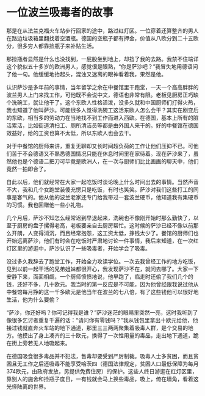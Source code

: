 # 一位波兰吸毒者的故事

那是在从法兰克福火车站步行回家的途中，路过红灯区。一位穿着还算整齐的男人在路边垃圾箱里翻找着空酒瓶。德国的空瓶子都有押金，价值从八欧分到二十五欧分，很多穷人都靠捡瓶子来补贴生活。 

那捡瓶者显然是什么也没找到，一屁股坐到地上，却挡了我的去路。我禁不住端详这个貌似五十多岁的欧洲男人，感觉很是眼熟，“你是萨沙吧？”我冒失地用德语问了他一句。他缓缓地抬起头，混浊又迷离的眼神看着我，果然是他。 

认识萨沙是多年前的事情，当年留学之余在中餐馆里干跑堂，一天一个高高胖胖的波兰男人上门来找工作，可他既不会说中文，德语也非常有限。老板见厨房正巧缺个洗碗工，就让他干了。这个东欧人性格活泼，没多久就和中国厨师们打得火热，我也知道了他叫萨沙。可能很多人觉得洗碗工这活东欧人怎么会干？其实在剧变后的东欧，相当多的劳动力在当地找不到工作而进入西欧。在德国，基本上所有的脏活累活，比如街道清扫工、厕所清洁员等都是由外国人来干的。好的中餐馆在德国效益好，给的工资也算不太低，所以东欧人也会去干。 

对于中餐馆的厨师来讲，重复无聊却又长时间超负荷的工作让他们压抑不已。可他们苦于不会德语又不熟悉德国情况只能在休息时间里在家待着。现在萨沙来了，虽然他也是个德语二把刀可毕竟是欧洲人，在一次与厨师们比比画画的聊天中，他们竟然一拍即合了。 

自此以后，他们就经常在大家一起吃饭时谈论晚上什么时间出去的事情。当然声音不大，我和几个女跑堂装傻充愣只是吃饭，有时也笑笑。萨沙对我们这些打工的同事是客气的。他从他的波兰老家还专门给我带过一套波兰硬币，他知道我有集硬币的习惯。我也回赠他一些小礼物。 

几个月后，萨沙不知怎么经常迟到早退起来，洗碗也不像刚开始时那么勤快了，以至于厨房的盘子摞得老高，老板要亲自去厨房帮忙。这时候的萨沙已经不像以前那么开朗，人变得消沉，而且经常抱怨，这工资太低，挣钱太少了。餐馆的厨师们也开始远离萨沙，他们有时会在吃饭时严肃地讨论一件事情，我后来知道，在一次红灯区里的游逛中，萨沙认识了一些吸毒者，开始学会了吸毒。 

没过多久我辞去了跑堂工作，开始全力攻读学位。一次去我曾经工作的地方吃饭，见到以前一起干活的兄弟姐妹都很开心，我发现萨沙不在，就问去哪了。大家一下安静下来，面面相觑，一个厨师愤愤地说，他早跑了，临走时还偷了我们几个的钱，还好不多，几十欧元。我当时的第一反应是不可能，因为他曾经跟我说过他从中餐馆每月挣的这一千多欧元是他当年在波兰的七八倍，有了这些钱他可以很好地生活，他为什么要偷？ 

“萨沙，你还好吗？你可记得我是谁？”萨沙迷茫的眼睛里突然一亮，这时我听到了像很多乞讨者重复千遍的话：“请问你有零钱吗？”我从钱包里拿出十欧元给他，他接过钱就直奔火车站的地下通道，那里三三两两聚集着吸毒人群，是个交易的地方。他摸出了身上凑齐的三十欧元，换得了一次性用量的毒品，走出地下通道，跪在街上旁若无人地吸起来。 

在德国吸食很多毒品并不犯法，售毒却要受到严厉制裁。吸毒人士多贫困，而且贫困且无工作之后还吸毒不能享受哈茨四（德国法律规定，贫困人口最低保障为每月374欧元，由政府发放，另提供免费住房）的保护。这些人终日游逛在红灯区里，靠别人的施舍和捡瓶子度日，一有钱就会马上换些毒品，吸上，倚在墙角，看着这光怪陆离的世界。